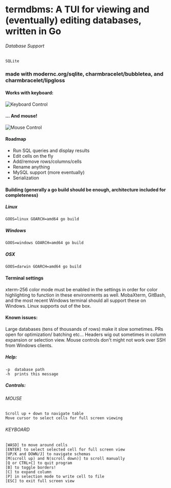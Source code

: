 # termdbms:  A TUI for viewing and (eventually) editing databases, written in Go

###### Database Support
    SQLite

### made with modernc.org/sqlite, charmbracelet/bubbletea, and charmbracelet/lipgloss

#### Works with keyboard:

![Keyboard Control](https://i.imgur.com/ryDLroi.gif)

#### ... And mouse!

![Mouse Control](https://i.imgur.com/O8DT9q5.gif)

#### Roadmap

 - Run SQL queries and display results
 - Edit cells on the fly
 - Add/remove rows/columns/cells
 - Rename anything
 - MySQL support (more eventually)
 - Serialization

#### Building (generally a go build should be enough, architecture included for completeness)

##### Linux

    GOOS=linux GOARCH=amd64 go build

##### Windows

    GOOS=windows GOARCH=amd64 go build

##### OSX

    GOOS=darwin GOARCH=amd64 go build

#### Terminal settings
xterm-256 color mode must be enabled in the settings in order for color highlighting to function in these environments as well.
MobaXterm, GitBash, and the most recent Windows terminal should all support these on Windows. Linux supports out of the box.

#### Known issues:
Large databases (tens of thousands of rows) make it slow sometimes. PRs open for optimization/ batching etc...
Headers wig out sometimes in column expansion or selection view.
Mouse controls don't might not work over SSH from Windows clients.

##### Help:
	-p	database path
	-h	prints this message
##### Controls:
###### MOUSE
	Scroll up + down to navigate table
	Move cursor to select cells for full screen viewing
###### KEYBOARD
	[WASD] to move around cells
	[ENTER] to select selected cell for full screen view
	[UP/K and DOWN/J] to navigate schemas
	[M(scroll up) and N(scroll down)] to scroll manually
	[Q or CTRL+C] to quit program
    [B] to toggle borders!
    [C] to expand column
    [P] in selection mode to write cell to file
	[ESC] to exit full screen view
